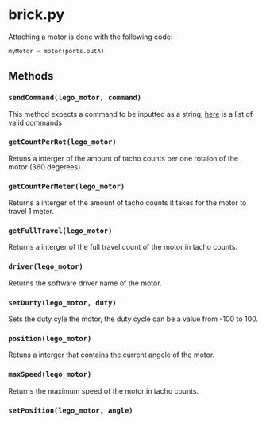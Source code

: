 # brick.py
Attaching a motor is done with the following code:
```python
myMotor = motor(ports.outA)
```

## Methods

### `sendCommand(lego_motor, command)`
This method expects a command to be inputted as a string, [here](https://docs.ev3dev.org/projects/lego-linux-drivers/en/ev3dev-stretch/motors.html#tacho-motor-subsystem) is a list of valid commands

### `getCountPerRot(lego_motor)`
Retuns a interger of the amount of tacho counts per one rotaion of the motor (360 degerees)

### `getCountPerMeter(lego_motor)`
Returns a interger of the amount of tacho counts it takes for the motor to travel 1 meter.

### `getFullTravel(lego_motor)`
Returns a interger of the full travel count of the motor in tacho counts.

### `driver(lego_motor)`
Returns the software driver name of the motor.

### `setDurty(lego_motor, duty)`
Sets the duty cyle the motor, the duty cycle can be a value from -100 to 100.

### `position(lego_motor)`
Retuns a interger that contains the current angele of the motor.

### `maxSpeed(lego_motor)`
Returns the maximum speed of the motor in tacho counts.

### `setPosition(lego_motor, angle)`
